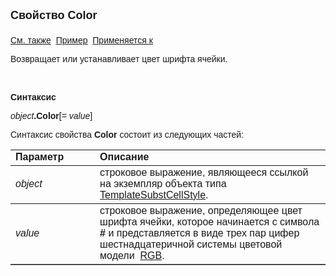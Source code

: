 ﻿<html>
<head>
<title>TemplateSubstCellStyle\Color</title>
    <style type="text/css">
        .style1
        {
            width: 26%;
        }
    </style>
</head>

<body>

<p><strong><font size="4" face="Arial">Свойство Color<br>
<br>
</font></strong><font face="Arial"><a href="../TemplateSubstCellStyle.html">См. также</a>&nbsp;
<u><a href="../../Examples/E_TemplateSubstCellStyle.html">Пример</a></u>&nbsp; <a href="../TemplateSubstCellStyle.html">Применяется к</a></font></p>

<p class="label"><font face="Arial">Возвращает или устанавливает цвет шрифта ячейки.</font></p>

<p class="label">&nbsp;</p>

<p class="label"><font face="Arial"><b>Синтаксис</b></font></p>

<p><font face="Arial"><em>object</em><strong>.Color</strong>[<em>= value</em>]</font></p>

<p><font face="Arial">Синтаксис свойства <strong>Color</strong>
состоит из следующих частей:</font></p>

<table border="1" cellPadding="5" cols="2" frame="below" rules="rows">
<TBODY>
  <tr vAlign="top">
    <td class="style1"><font face="Arial"><b>Параметр</b></font></td>
    <td class="label" width="71%"><font face="Arial"><strong>Описание</strong></font></td>
  </tr>
  <tr>
    <td class="style1"><font face="Arial"><em>object</em></font></td>
    <td width="71%"><font face="Arial">строковое выражение, являющееся ссылкой на 
        экземпляр объекта типа <a href="../TemplateSubstCellStyle.html">TemplateSubstCellStyle</a>.</font></td>
  </tr>
    <tr>
    <td class="style1"><font face="Arial"><em> value</em></font></td>
    <td width="71%"><font face="Arial">строковое выражение, oпределяющее цвет шрифта 
        ячейки, которое начинается с символа <strong>#</strong> и 
        представляется в виде трех пар цифер шестнадцатеричной системы цветовой модели&nbsp; <a href="../../RGBColorCodes.html">RGB</a>.</font></td>
    </tr>
  </table>
</body>
</html>
